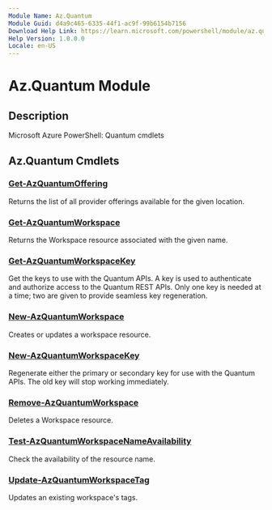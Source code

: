 ```yaml
---
Module Name: Az.Quantum
Module Guid: d4a9c465-6335-44f1-ac9f-99b6154b7156
Download Help Link: https://learn.microsoft.com/powershell/module/az.quantum
Help Version: 1.0.0.0
Locale: en-US
---
```


# Az.Quantum Module
## Description
Microsoft Azure PowerShell: Quantum cmdlets

## Az.Quantum Cmdlets
### [Get-AzQuantumOffering](Get-AzQuantumOffering.md)
Returns the list of all provider offerings available for the given location.

### [Get-AzQuantumWorkspace](Get-AzQuantumWorkspace.md)
Returns the Workspace resource associated with the given name.

### [Get-AzQuantumWorkspaceKey](Get-AzQuantumWorkspaceKey.md)
Get the keys to use with the Quantum APIs.
A key is used to authenticate and authorize access to the Quantum REST APIs.
Only one key is needed at a time; two are given to provide seamless key regeneration.

### [New-AzQuantumWorkspace](New-AzQuantumWorkspace.md)
Creates or updates a workspace resource.

### [New-AzQuantumWorkspaceKey](New-AzQuantumWorkspaceKey.md)
Regenerate either the primary or secondary key for use with the Quantum APIs.
The old key will stop working immediately.

### [Remove-AzQuantumWorkspace](Remove-AzQuantumWorkspace.md)
Deletes a Workspace resource.

### [Test-AzQuantumWorkspaceNameAvailability](Test-AzQuantumWorkspaceNameAvailability.md)
Check the availability of the resource name.

### [Update-AzQuantumWorkspaceTag](Update-AzQuantumWorkspaceTag.md)
Updates an existing workspace's tags.

